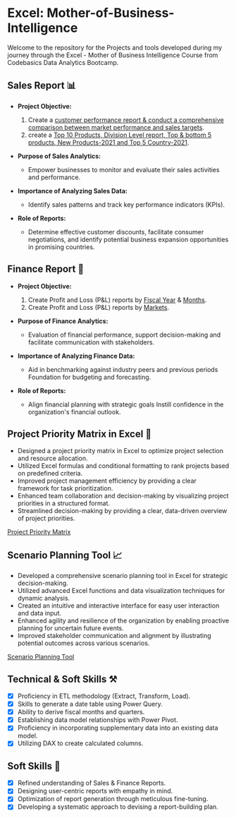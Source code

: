 
# Excel: Mother-of-Business-Intelligence

Welcome to the repository for the Projects and tools developed during my journey through the Excel - Mother of Business Intelligence Course from Codebasics Data Analytics Bootcamp.

## Sales Report 📊

- **Project Objective:** 
    1. Create a [customer performance report & conduct a comprehensive comparison between market performance and sales targets](https://github.com/Vishwatejadegavath/Excel-Mother-of-Business-Intelligence-codebasics-projects/blob/main/AtliQ_netsales_customer_report.pdf).
    2. create a [Top 10 Products, Division Level report, Top & bottom 5 products, New Products-2021 and Top 5 Country-2021](
https://github.com/Vishwatejadegavath/Excel-Mother-of-Business-Intelligence-codebasics-projects/blob/main/AtliQ_sales_report_.pdf).

- **Purpose of Sales Analytics:** 
    - Empower businesses to monitor and evaluate their sales activities and performance.
    
- **Importance of Analyzing Sales Data:** 
    - Identify sales patterns and track key performance indicators (KPIs).
    
- **Role of Reports:** 
    - Determine effective customer discounts, facilitate consumer negotiations, and identify potential business expansion opportunities in promising countries.

## Finance Report 🏦

- **Project Objective:** 
    1. Create Profit and Loss (P&L) reports by [Fiscal Year](https://github.com/Vishwatejadegavath/Excel-Mother-of-Business-Intelligence-codebasics-projects/blob/main/AtliQ_p%26l_fy.pdf) & [Months](https://github.com/Vishwatejadegavath/Excel-Mother-of-Business-Intelligence-codebasics-projects/blob/main/AtliQ_p%26l_fy.pdf).
    2. Create Profit and Loss (P&L) reports by [Markets](https://github.com/Vishwatejadegavath/Excel-Mother-of-Business-Intelligence-codebasics-projects/blob/main/AtliQ_p%26l_statements.pdf).

- **Purpose of Finance Analytics:** 
    - Evaluation of financial performance, support decision-making and facilitate communication with stakeholders.
    
- **Importance of Analyzing Finance Data:** 
    - Aid in benchmarking against industry peers and previous periods Foundation for budgeting and forecasting.
    
- **Role of Reports:** 
    - Align financial planning with strategic goals Instill confidence in the organization's financial outlook.

## Project Priority Matrix in Excel 🎯

- Designed a project priority matrix in Excel to optimize project selection and resource allocation.
- Utilized Excel formulas and conditional formatting to rank projects based on predefined criteria.
- Improved project management efficiency by providing a clear framework for task prioritization.
- Enhanced team collaboration and decision-making by visualizing project priorities in a structured format.
- Streamlined decision-making by providing a clear, data-driven overview of project priorities.

[Project Priority Matrix](https://github.com/Vishwatejadegavath/Excel-Mother-of-Business-Intelligence-codebasics-projects/blob/main/Project%20Priority%20Matrix.pdf)

## Scenario Planning Tool 📈

- Developed a comprehensive scenario planning tool in Excel for strategic decision-making.
- Utilized advanced Excel functions and data visualization techniques for dynamic analysis.
- Created an intuitive and interactive interface for easy user interaction and data input.
- Enhanced agility and resilience of the organization by enabling proactive planning for uncertain future events.
- Improved stakeholder communication and alignment by illustrating potential outcomes across various scenarios.

[Scenario Planning Tool](https://github.com/Vishwatejadegavath/Excel-Mother-of-Business-Intelligence-codebasics-projects/blob/main/Scenario%20Planning%20Tool.pdf)

## Technical & Soft Skills ⚒️

- [x]	Proficiency in ETL methodology (Extract, Transform, Load).
- [x]	Skills to generate a date table using Power Query.
- [x]	Ability to derive fiscal months and quarters.
- [x]	Establishing data model relationships with Power Pivot.
- [x]	Proficiency in incorporating supplementary data into an existing data model.
- [x]	Utilizing DAX to create calculated columns.

## Soft Skills 🧠

- [x]	Refined understanding of Sales & Finance Reports.
- [x]	Designing user-centric reports with empathy in mind.
- [x]	Optimization of report generation through meticulous fine-tuning.
- [x]	Developing a systematic approach to devising a report-building plan.
